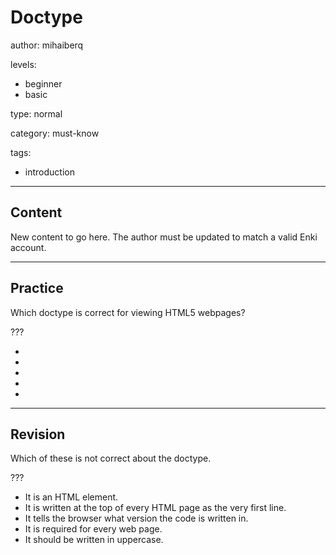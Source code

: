 # Doctype
author: mihaiberq

levels:
  - beginner
  - basic

type: normal

category: must-know

tags:
  - introduction

---
## Content


New content to go here. The author must be updated to match a valid Enki account.

---
## Practice

Which doctype is correct for viewing HTML5 webpages?

???

* <!DOCTYPE html>
* <!DOCTYPE html5>
* <!DOCTYPE HTML5>
* <!DOCTYPE “html”>
* <!DOCTYPE html en>


---
## Revision

Which of these is not correct about the doctype.

???
* It is an HTML element.
* It is written at the top of every HTML page as the very first line.
* It tells the browser what version the code is written in.
* It is required for every web page.
* It should be written in uppercase.
